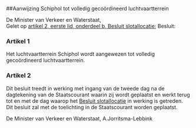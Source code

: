 <meta http-equiv='Content-Type' content='text/html; charset=utf-8' />

##Aanwijzing Schiphol tot volledig gecoördineerd luchtvaartterrein

De Minister van Verkeer en Waterstaat,  
Gelet op [artikel 2, eerste lid, onderdeel b, Besluit slotallocatie](../../../../../../../../AMvB/besluit/slotallocatie/BWBR0009035/README.md);
Besluit:    

### Artikel  1  

Het luchtvaartterrein Schiphol wordt aangewezen tot volledig gecoördineerd luchtvaartterrein.  

### Artikel  2  

Dit besluit treedt in werking met ingang van de tweede dag na de dagtekening van de Staatscourant waarin zij wordt geplaatst en werkt terug tot en met de dag waarop het [Besluit slotallocatie](../../../../../../../../AMvB/besluit/slotallocatie/BWBR0009035/README.md) in werking is getreden.  
Dit besluit zal met de toelichting in de Staatscourant worden geplaatst.   

De 
Minister van Verkeer en Waterstaat, 
A.Jorritsma-Lebbink    
